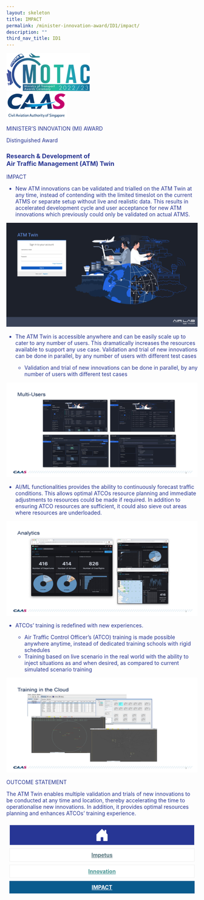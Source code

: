 ```yaml
---
layout: skeleton
title: IMPACT​
permalink: /minister-innovation-award/ID1/impact/
description: ""
third_nav_title: ID1
---
```

 <style type="text/css">
   .text-pri {
     color: #273592;
   }

   .nav-tabs {
     border-bottom: none !important;
     overflow: hidden !important;
   }

   .nav-link {
     margin: 8px !important;
     border-radius: 0px !important;
     font-weight: 700 !important;
     padding: 0.5rem 2.8rem !important;
   }

   .link-home {
     border: 1px solid #eee !important;
     color: #fff !important;
     background: rgb(39, 54, 149) !important;
     display: flex;
     justify-content: center;
     align-items: center;
   }

   .link-project {
     border: 1px solid #eee !important;
     color: rgb(83, 114, 122) !important;
     background-color: #fff !important;
     display: flex;
     justify-content: center;
     align-items: center;
   }

   .link-project.active {
     border: none !important;
     color: #fff !important;
     background: rgb(41, 115, 144) !important;
   }

   .link-solution {
     border: 1px solid #eee !important;
     color: rgb(69, 148, 145) !important;
     background-color: #fff !important;
     display: flex;
     justify-content: center;
     align-items: center;
   }

   .link-solution.active {
     border: none !important;
     color: #fff !important;
     background: rgb(34, 155, 189) !important;
   }

   .link-impact {
     border: 1px solid #eee !important;
     color: rgb(41, 95, 120) !important;
     background-color: #fff !important;
     display: flex;
     justify-content: center;
     align-items: center;
   }

   .link-impact.active {
     border: none !important;
     color: #fff !important;
     background: rgb(10, 91, 142) !important;
   }
 </style>
 <div class="container py-5 card-bg text-pri my-5">
   <div class="row">
     <div class="col-sm-12 pt-4 pb-3 text-center">
       <img src="/images/Logos/MOTAC_header.png" alt="motac logo" class="img-fluid" />
     </div>
   </div>
   <div class="row border border-4 border-info">
     <div class="col-sm-4 py-3 text-center d-flex flex-column align-items-center justify-content-center">
       <img src="/images/Logos/CAAS.png" class="img-fluid" alt="CAAS" />
     </div>
     <div class="col-sm-8 py-3 text-center bg-primary d-flex justify-content-center flex-column aligin-items-center">
       <p class="mb-1 text-light font-weight-bold raleway-font"> MINISTER’S INNOVATION (MI) AWARD </p>
       <p class="mb-0 distinguished-award">Distinguished Award</p>
     </div>
   </div>
   <div class="row">
     <div class="col-12 py-3">
       <h3 class="text-center font-weight-bold"> Research & Development of <br /> Air Traffic Management (ATM) Twin </h3>
     </div>
     <div class="col-sm-12 text-center py-2 my-2 bg-heading">
       <p class="mb-0 h3 font-weight-bold text-uppercase text-light"> IMPACT </p>
     </div>
     <div class="col-sm-12">
       <div class="row py-2">
         <div class="col-sm-8">
           <ul class="fs-5 text-primary">
             <li>
               <p> New ATM innovations can be validated and trialled on the ATM Twin at any time, instead of contending with the limited timeslot on the current ATMS or separate setup without live and realistic data. This results in accelerated development cycle and user acceptance for new ATM innovations which previously could only be validated on actual ATMS. </p>
             </li>
           </ul>
         </div>
         <div class="col-sm-4">
           <img src="/images/MI/ID1/Individual Pic/ATM Twin Log in.png" class="img-fluid border border-5 border-primary" alt="" />
         </div>
       </div>
       <div class="row py-2">
         <div class="col-sm-8">
           <ul class="fs-5 text-primary">
             <li>
               <p> The ATM Twin is accessible anywhere and can be easily scale up to cater to any number of users. This dramatically increases the resources available to support any use case. Validation and trial of new innovations can be done in parallel, by any number of users with different test cases </p>
             </li>
             <ul>
               <li> Validation and trial of new innovations can be done in parallel, by any number of users with different test cases </li>
             </ul>
           </ul>
         </div>
         <div class="col-sm-4">
           <img src="/images/MI/ID1/Individual Pic/Multi-Users.jpg" class="img-fluid border border-5" style="border-color: #28bd99 !important" alt="" />
         </div>
       </div>
       <div class="row py-2">
         <div class="col-sm-8">
           <ul class="fs-5 text-primary">
             <li>
               <p> AI/ML functionalities provides the ability to continuously forecast traffic conditions. This allows optimal ATCOs resource planning and immediate adjustments to resources could be made if required. In addition to ensuring ATCO resources are sufficient, it could also sieve out areas where resources are underloaded. </p>
             </li>
           </ul>
         </div>
         <div class="col-sm-4">
           <img src="/images/MI/ID1/Individual Pic/Analytics.jpg" class="img-fluid border border-5 border-secondary" alt="" />
         </div>
       </div>
       <div class="row py-2">
         <div class="col-sm-8">
           <ul class="fs-5 text-primary">
             <li>
               <p>ATCOs’ training is redefined with new experiences.</p>
             </li>
             <ul>
               <li> Air Traffic Control Officer’s (ATCO) training is made possible anywhere anytime, instead of dedicated training schools with rigid schedules </li>
               <li> Training based on live scenario in the real world with the ability to inject situations as and when desired, as compared to current simulated scenario training </li>
             </ul>
           </ul>
         </div>
         <div class="col-sm-4">
           <img src="/images/MI/ID1/Individual Pic/Training in the Cloud.jpg" class="img-fluid border border-5 border-secondary" alt="" />
         </div>
       </div>
     </div>
   </div>
   <div class="row">
     <div class="col-sm-12 text-center py-2 my-2 bg-heading">
       <p class="mb-0 h3 font-weight-bold text-uppercase text-light"> OUTCOME STATEMENT </p>
     </div>
     <div class="col-sm-12 py-2">
       <p class="mb-0 font-weight-bold text-pri"> The ATM Twin enables multiple validation and trials of new innovations to be conducted at any time and location, thereby accelerating the time to operationalise new innovations. In addition, it provides optimal resources planning and enhances ATCOs’ training experience. </p>
     </div>
   </div>
   <nav>
     <div class="nav nav-tabs nav-fill" id="nav-tab" role="tablist">
       <a class="nav-link text-uppercase link-home text-decoration-none" id="nav-home-tab" href="/minister-innovation-award/ID1/home/">
         <svg xmlns="http://www.w3.org/2000/svg" width="36" height="36" fill="currentColor" class="bi bi-house-door-fill" viewBox="0 0 16 16">
           <path d="M6.5 14.5v-3.505c0-.245.25-.495.5-.495h2c.25 0 .5.25.5.5v3.5a.5.5 0 0 0 .5.5h4a.5.5 0 0 0 .5-.5v-7a.5.5 0 0 0-.146-.354L13 5.793V2.5a.5.5 0 0 0-.5-.5h-1a.5.5 0 0 0-.5.5v1.293L8.354 1.146a.5.5 0 0 0-.708 0l-6 6A.5.5 0 0 0 1.5 7.5v7a.5.5 0 0 0 .5.5h4a.5.5 0 0 0 .5-.5Z" />
         </svg>
       </a>
       <a class="nav-link link-project text-decoration-none" id="nav-project-tab" href="/minister-innovation-award/ID1/impetus/"> Impetus </a>
       <a class="nav-link link-solution text-decoration-none" id="nav-solution-tab" href="/minister-innovation-award/ID1/innovation/"> Innovation</a>
       <a class="nav-link active link-impact text-decoration-none" id="nav-impact-tab" href="/minister-innovation-award/ID1/impact/"> IMPACT​</a>
     </div>
   </nav>
 </div>